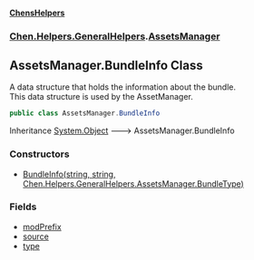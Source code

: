 
#### [ChensHelpers](./index 'index')

### [Chen.Helpers.GeneralHelpers](./ETEQ0RLckShPNesJc2reiw 'Chen.Helpers.GeneralHelpers').[AssetsManager](./A0AsbIQQ4FDaS87xdtpw-A 'Chen.Helpers.GeneralHelpers.AssetsManager')

## AssetsManager.BundleInfo Class
A data structure that holds the information about the bundle.  
This data structure is used by the AssetManager.  
```csharp
public class AssetsManager.BundleInfo
```
Inheritance [System.Object](https://docs.microsoft.com/en-us/dotnet/api/System.Object 'System.Object') &#129106; AssetsManager.BundleInfo  

### Constructors
- [BundleInfo(string, string, Chen.Helpers.GeneralHelpers.AssetsManager.BundleType)](./Bsn6KEzjYG3DkZjx+cL52g 'Chen.Helpers.GeneralHelpers.AssetsManager.BundleInfo.BundleInfo(string, string, Chen.Helpers.GeneralHelpers.AssetsManager.BundleType)')

### Fields
- [modPrefix](./0l7x7YUW45FSPJUu155aTQ 'Chen.Helpers.GeneralHelpers.AssetsManager.BundleInfo.modPrefix')
- [source](./SsCxWOT-P5NGdkE6Up-NGg 'Chen.Helpers.GeneralHelpers.AssetsManager.BundleInfo.source')
- [type](./QnspKRuKUCQ9S4qKWHWnUA 'Chen.Helpers.GeneralHelpers.AssetsManager.BundleInfo.type')
